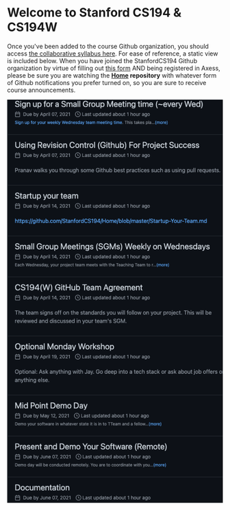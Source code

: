 # Welcome to Stanford CS194 & CS194W

Once you've been added to the course Github organization, you should access [the collaborative syllabus here](https://github.com/StanfordCS194/Home/milestones).  For ease of reference, a static view is included below. When you have joined the StanfordCS194 Github organization by virtue of filling out [this form](https://docs.google.com/forms/d/e/1FAIpQLSe9WRbYft_jQno3EzIQ2igHAD_BW80xAHopaSoBuLvkjtGYjg/viewform?usp=sf_link) AND being registered in Axess, please be sure you are watching the **[Home](https://github.com/StanfordCS194/Home) repository** with whatever form of Github notifications you prefer turned on, so you are sure to receive course announcements.

<img src="Spring2021_194Milestones.png" alt="syllabus" class="inline"/>

